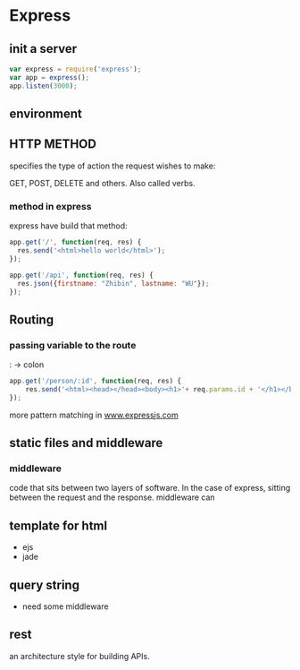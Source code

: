 # Express

## init a server
```javascript
var express = require('express');
var app = express();
app.listen(3000);
```

## environment


## HTTP METHOD
specifies the type of action the request wishes to make:

GET, POST, DELETE and others. Also called verbs.

### method in express
express have build that method:
```javascript
app.get('/', function(req, res) {
  res.send('<html>hello world</html>');
});

app.get('/api', function(req, res) {
  res.json({firstname: "Zhibin", lastname: "WU"});
});
```


## Routing
### passing variable to the route
: -> colon
```javascript
app.get('/person/:id', function(req, res) {
	res.send('<html><head></head><body><h1>'+ req.params.id + '</h1></body></html>');
});
```
more pattern matching in www.expressjs.com


## static files and middleware

### middleware
code that sits between two layers of software.
In the case of express, sitting between the request and the response.
middleware can

## template for html
* ejs
* jade

## query string
* need some middleware

## rest
an architecture style for building APIs.
